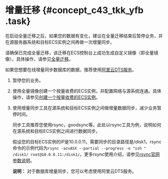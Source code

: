 # 增量迁移 {#concept_c43_tkk_yfb .task}

在启动全量迁移之后，如果您的数据有变化，建议在全量迁移结束后暂停业务，并在源服务器系统和目标ECS实例之间再做一次增量同步。

请确保已完成全量迁移，该迁移在ECS控制台上成功生成自定义镜像（即全量镜像）。具体操作，请参见[全量迁移](cn.zh-CN/迁移服务/迁移教程/迁移方案/全量迁移.md#)。

如果您想要在线增量同步数据库的数据，推荐使用[阿里云DTS服务](https://www.aliyun.com/solution/dts)。

1.  暂停您的业务。
2.  使用全量镜像创建一个按量收费的ECS实例，并配置网络与源系统连通。具体操作，请参见[创建一个按量收费的ECS实例](../../../../cn.zh-CN/实例/创建实例/使用自定义镜像创建实例.md#)。
3.  使用增量同步工具在源系统和目标ECS实例之间做增量数据同步，减少业务暂停时间。 

    同步工具推荐您使用rsync，goodsync等。此处以rsync工具为例，说明如何在源系统和目标ECS实例之间进行数据同步。

    假设您的目标ECS实例的IP是10.0.0.11，需要同步的目录路径是/disk1，rsync命令的示例代码为`rsync -azvASX --partial --progress -e "ssh " /disk1/ root@10.0.0.11:/disk1/`。更多rsync使用介绍，请参见[rsync官网参数说明](https://download.samba.org/pub/rsync/rsync.html)。

    **说明：** 对于数据库增量同步，您可以考虑使用阿里云DTS服务。


